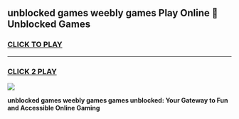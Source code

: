 
## unblocked games weebly games Play Online 👋 Unblocked Games
<h3>
<a href="https://premium.freeplayer.one?title=unblocked_games_weebly_games&ref=19F">CLICK TO PLAY</a></h3>
<hr>

<h3>
<a href="https://premium.freeplayer.one?title=unblocked_games_weebly_games&ref=19F">CLICK 2 PLAY</a>
  
</h3>

<a href="https://premium.freeplayer.one?title=unblocked_games_weebly_games&ref=19F"><img src="https://clearcache.store/games.png"></a>


**unblocked games weebly games games unblocked: Your Gateway to Fun and Accessible Online Gaming**
